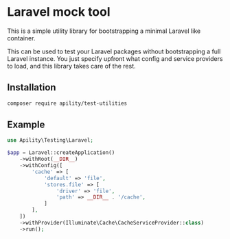 # Laravel mock tool

This is a simple utility library for bootstrapping a minimal Laravel like container.

This can be used to test your Laravel packages without bootstrapping a full Laravel instance.
You just specify upfront what config and service providers to load, and this library takes care of the rest.

## Installation

```bash
composer require apility/test-utilities
```

## Example

```php
use Apility\Testing\Laravel;

$app = Laravel::createApplication()
    ->withRoot(__DIR__)
    ->withConfig([
        'cache' => [
            'default' => 'file',
            'stores.file' => [
                'driver' => 'file',
                'path' => __DIR__ . '/cache',
            ]
        ],
    ])
    ->withProvider(Illuminate\Cache\CacheServiceProvider::class)
    ->run();
```
